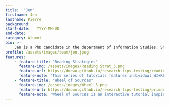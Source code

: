 ```yaml
---
title:  "Jen"
firstname: Jen
lastname: Pierre
background: 
start-date:   YYYY-MM-DD 
end-date:
category: Alumni
bio: >- 
    Jen is a PhD candidate in the department of Information Studies. She researches how youth use social media for social support, and is highly enthusiastic about technology-faciliated commmunity engagement. At WI+RE she was the lead instructional designer of the resarch process interactive poster survey series, where she and other WI+RE members collected data about UCLA students' research processes and recommended library services to help navigate it. She also worked on the Wheel of Sources project, and is currently working with WI+RE members on a forthcoming chapter on student engagement in libraries.
profile: /assets/images/team/jen.jpeg
features:
    - feature-title: "Reading Strategies"
      feature-img: /assets/images/Reading Strat_3.png
      feature-url: https://dmcwo.github.io/research-tips-testing/reading-strategies/
      feature-note: "This series of tutorials features individual WI+RE members' favorite tips for reading and taking notes. Jen's advice focuses on organizing your notes by turning questions into headings."
    - feature-title: "Wheel of Sources"
      feature-img: /assets/images/Wheel_3.png
      feature-url: https://dmcwo.github.io/research-tips-testing/primary-secondary/
      feature-note: "Wheel of Sources is an interactive tutorial inspired by game shows and inspired to help students actively differentiate primary sources from secondary sources, and understand how these sources may be used differently depending on a particular research topic."
---
```

